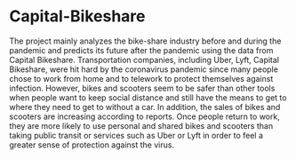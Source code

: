 # Capital-Bikeshare
The project mainly analyzes the bike-share industry before and during the pandemic and predicts its future after the pandemic using the data from Capital Bikeshare. Transportation companies, including Uber, Lyft, Capital Bikeshare, were hit hard by the coronavirus pandemic since many people chose to work from home and to telework to protect themselves against infection. However, bikes and scooters seem to be safer than other tools when people want to keep social distance and still have the means to get to where they need to get to without a car. In addition, the sales of bikes and scooters are increasing according to reports. Once people return to work, they are more likely to use personal and shared bikes and scooters than taking public transit or services such as Uber or Lyft in order to feel a greater sense of protection against the virus.
